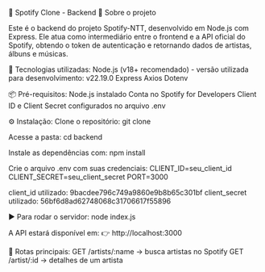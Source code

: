 🎵 Spotify Clone - Backend
📌 Sobre o projeto

Este é o backend do projeto Spotify-NTT, desenvolvido em Node.js com Express.
Ele atua como intermediário entre o frontend e a API oficial do Spotify, obtendo o token de autenticação e retornando dados de artistas, álbuns e músicas.

🚀 Tecnologias utilizadas:
Node.js (v18+ recomendado) - versão utilizada para desenvolvimento: v22.19.0
Express
Axios
Dotenv

📦 Pré-requisitos:
Node.js instalado
Conta no Spotify for Developers
Client ID e Client Secret configurados no arquivo .env

⚙️ Instalação:
Clone o repositório:
git clone <url-do-repo-backend>

Acesse a pasta:
cd backend

Instale as dependências com:
npm install

Crie o arquivo .env com suas credenciais:
CLIENT_ID=seu_client_id
CLIENT_SECRET=seu_client_secret
PORT=3000

client_id utilizado: 9bacdee796c749a9860e9b8b65c301bf
client_secret utilizado: 56bf6d8ad62748068c31706617f55896

▶️ Para rodar o servidor:
node index.js

A API estará disponível em:
👉 http://localhost:3000

📡 Rotas principais:
GET /artists/:name → busca artistas no Spotify
GET /artist/:id → detalhes de um artista
